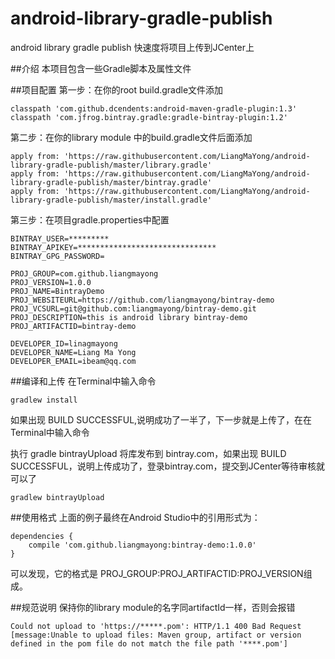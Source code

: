 # android-library-gradle-publish
android library gradle publish 快速度将项目上传到JCenter上

##介绍
本项目包含一些Gradle脚本及属性文件

##项目配置
第一步：在你的root build.gradle文件添加
```
classpath 'com.github.dcendents:android-maven-gradle-plugin:1.3'
classpath 'com.jfrog.bintray.gradle:gradle-bintray-plugin:1.2'
```
第二步：在你的library module 中的build.gradle文件后面添加
```
apply from: 'https://raw.githubusercontent.com/LiangMaYong/android-library-gradle-publish/master/library.gradle'
apply from: 'https://raw.githubusercontent.com/LiangMaYong/android-library-gradle-publish/master/bintray.gradle'
apply from: 'https://raw.githubusercontent.com/LiangMaYong/android-library-gradle-publish/master/install.gradle'
```
第三步：在项目gradle.properties中配置
```
BINTRAY_USER=*********
BINTRAY_APIKEY=*******************************
BINTRAY_GPG_PASSWORD=

PROJ_GROUP=com.github.liangmayong
PROJ_VERSION=1.0.0
PROJ_NAME=BintrayDemo
PROJ_WEBSITEURL=https://github.com/liangmayong/bintray-demo
PROJ_VCSURL=git@github.com:liangmayong/bintray-demo.git
PROJ_DESCRIPTION=this is android library bintray-demo
PROJ_ARTIFACTID=bintray-demo

DEVELOPER_ID=linagmayong
DEVELOPER_NAME=Liang Ma Yong
DEVELOPER_EMAIL=ibeam@qq.com
```
##编译和上传
在Terminal中输入命令
```
gradlew install
```
如果出现 BUILD SUCCESSFUL,说明成功了一半了，下一步就是上传了，在在Terminal中输入命令


执行 gradle bintrayUpload 将库发布到 bintray.com，如果出现 BUILD SUCCESSFUL，说明上传成功了，登录bintray.com，提交到JCenter等待审核就可以了
```
gradlew bintrayUpload
```

##使用格式
上面的例子最终在Android Studio中的引用形式为：
```
dependencies {
    compile 'com.github.liangmayong:bintray-demo:1.0.0'
}
```
可以发现，它的格式是 PROJ_GROUP:PROJ_ARTIFACTID:PROJ_VERSION组成。


##规范说明
保持你的library module的名字同artifactId一样，否则会报错
```
Could not upload to 'https://*****.pom': HTTP/1.1 400 Bad Request [message:Unable to upload files: Maven group, artifact or version defined in the pom file do not match the file path '****.pom']
```





